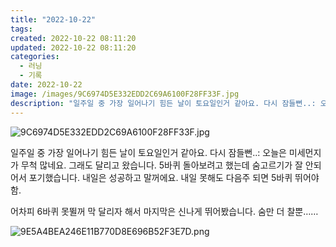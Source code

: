 ```yaml
---
title: "2022-10-22"
tags:
created: 2022-10-22 08:11:20
updated: 2022-10-22 08:11:20
categories:
  - 러닝
  - 기록
date: 2022-10-22
image: /images/9C6974D5E332EDD2C69A6100F28FF33F.jpg
description: "일주일 중 가장 일어나기 힘든 날이 토요일인거 같아요. 다시 잠들뻔..: 오늘은 미세먼지가 무척 많네요. 그래도 달리고 왔습니다. 5바퀴 돌아보려고 했는데 숨고르기가 잘 안되어서 포기했습니다. 내일은 성공하고 말꺼에요. 내일 못해도 다음주 되면 5바퀴 뛰어야 함. 어차피 6바퀴 못뛸꺼 "
---
```


![9C6974D5E332EDD2C69A6100F28FF33F.jpg](/images/9C6974D5E332EDD2C69A6100F28FF33F.jpg)
 
 

일주일 중 가장 일어나기 힘든 날이 토요일인거 같아요. 다시 잠들뻔..:
오늘은 미세먼지가 무척 많네요. 그래도 달리고 왔습니다. 5바퀴 돌아보려고 했는데 숨고르기가 잘 안되어서 포기했습니다. 내일은 성공하고 말꺼에요. 내일 못해도 다음주 되면 5바퀴 뛰어야 함.

어차피 6바퀴 못뛸꺼 막 달리자 해서 마지막은 신나게 뛰어봤습니다. 숨만 더 찰뿐……

 
 ![9E5A4BEA246E11B770D8E696B52F3E7D.png](/images/9E5A4BEA246E11B770D8E696B52F3E7D.png)
